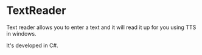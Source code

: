 # TextReader

Text reader allows you to enter a text and it will read it up for you using TTS in windows.

It's developed in C#.

[](docs/main%25screen.GIF)
